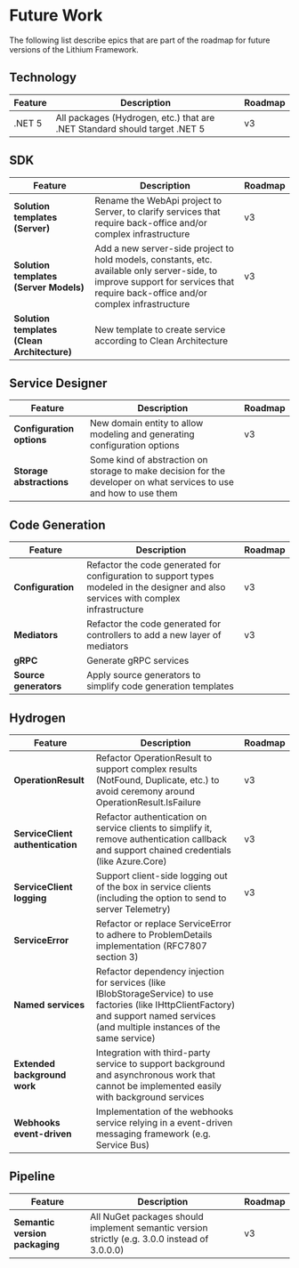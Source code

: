 # Future Work

The following list describe epics that are part of the roadmap for future versions of the Lithium Framework.

## Technology

| Feature | Description | Roadmap |
| - | - | - |
| .NET 5 | All packages (Hydrogen, etc.) that are .NET Standard should target .NET 5 | v3 |

## SDK

| Feature | Description | Roadmap |
| - | - | - |
| **Solution templates (Server)** | Rename the WebApi project to Server, to clarify services that require back-office and/or complex infrastructure | v3 |
| **Solution templates (Server Models)** | Add a new server-side project to hold models, constants, etc. available only server-side, to improve support for services that require back-office and/or complex infrastructure | v3 |
| **Solution templates (Clean Architecture)** | New template to create service according to Clean Architecture | |

## Service Designer

| Feature | Description | Roadmap |
| - | - | - |
| **Configuration options** | New domain entity to allow modeling and generating configuration options | v3 | 
| **Storage abstractions** | Some kind of abstraction on storage to make decision for the developer on what services to use and how to use them | |

## Code Generation

| Feature | Description | Roadmap |
| - | - | - |
| **Configuration** | Refactor the code generated for configuration to support types modeled in the designer and also services with complex infrastructure | v3 |
| **Mediators** | Refactor the code generated for controllers to add a new layer of mediators | v3 |
| **gRPC** | Generate gRPC services |  |
| **Source generators** | Apply source generators to simplify code generation templates | |

## Hydrogen

| Feature | Description | Roadmap |
| - | - | - |
| **OperationResult** | Refactor OperationResult to support complex results (NotFound, Duplicate, etc.) to avoid ceremony around OperationResult.IsFailure | v3 |
| **ServiceClient authentication** | Refactor authentication on service clients to simplify it, remove authentication callback and support chained credentials (like Azure.Core) | v3 |
| **ServiceClient logging** | Support client-side logging out of the box in service clients (including the option to send to server Telemetry) | v3 |
| **ServiceError** | Refactor or replace ServiceError to adhere to ProblemDetails implementation (RFC7807 section 3) | |
| **Named services** | Refactor dependency injection for services (like IBlobStorageService) to use factories (like IHttpClientFactory) and support named services (and multiple instances of the same service) | |
| **Extended background work** | Integration with third-party service to support background and asynchronous work that cannot be implemented easily with background services | |
| **Webhooks event-driven** | Implementation of the webhooks service relying in a event-driven messaging framework (e.g. Service Bus) | |

## Pipeline

| Feature | Description | Roadmap |
| - | - | - |
| **Semantic version packaging** | All NuGet packages should implement semantic version strictly (e.g. 3.0.0 instead of 3.0.0.0) | v3 |
